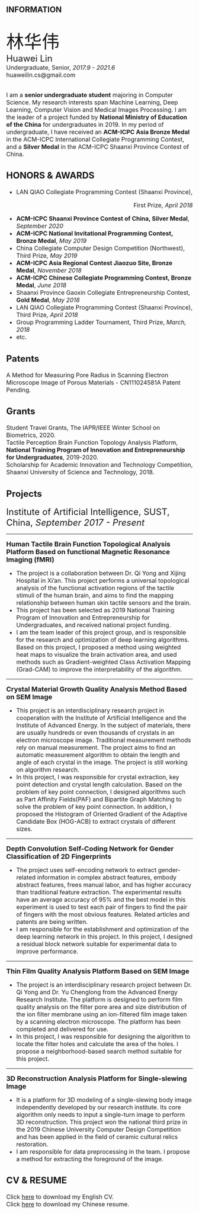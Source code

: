 ## INFORMATION
<br>
<font size='10px'>林华伟</font><br>
<font size='5px'>Huawei Lin</font><br>
<font size='3px'>Undergraduate, Senior, <i>2017.9 - 2021.6</i></font><br>
<font size='3px'>huaweilin.cs@gmail.com</font><br>
<br>
<br>
<font size='3px'> I am a <b>senior undergraduate student</b> majoring in Computer Science. My research interests span Machine Learning, Deep Learning, Computer Vision and Medical Images Processing. I am the leader of a project funded by <b>National Ministry of Education of the China</b> for undergraduates in 2019. In my period of undergraduate, I have received an <b>ACM-ICPC Asia Bronze Medal</b> in the ACM-ICPC International Collegiate Programming Contest, and a <b>Silver Medal</b> in the ACM-ICPC Shaanxi Province Contest of China.



## HONORS & AWARDS
- <font size='3px'>LAN QIAO Collegiate Programming Contest (Shaanxi Province), <p align="right">First Prize, <i>April 2018</i><p></font>
- <font size='3px'><b>ACM-ICPC Shaanxi Province Contest of China, Silver Medal</b>, <i>September 2020</i></font>
- <font size='3px'><b>ACM-ICPC National Invitational Programming Contest, Bronze Medal</b>, <i>May 2019</i></font>
- <font size='3px'>China Collegiate Computer Design Competition (Northwest), Third Prize, <i>May 2019</i></font>
- <font size='3px'><b>ACM-ICPC Asia Regional Contest Jiaozuo Site, Bronze Medal</b>, <i>November 2018</i></font>
- <font size='3px'><b>ACM-ICPC Chinese Collegiate Programming Contest, Bronze Medal</b>, <i>June 2018</i></font>
- <font size='3px'>Shaanxi Province Gaoxin Collegiate Entrepreneurship Contest, <b>Gold Medal</b>, <i>May 2018</i></font>
- <font size='3px'>LAN QIAO Collegiate Programming Contest (Shaanxi Province), Third Prize, <i>April 2018</i></font>
- <font size='3px'>Group Programming Ladder Tournament, Third Prize, <i>March, 2018</i></font>
- <font size='3px'>etc.</font>

## Patents
<font size='3px'>A Method for Measuring Pore Radius in Scanning Electron Microscope Image of Porous Materials - CN111024581A Patent Pending.</font>

## Grants

<font size='3px'>Student Travel Grants, The IAPR/IEEE Winter School on Biometrics, 2020.</font><br>
<font size='3px'>Tactile Perception Brain Function Topology Analysis Platform, <b>National Training Program of Innovation and Entrepreneurship for Undergraduates</b>, 2019-2020.</font><br>
<font size='3px'>Scholarship for Academic Innovation and Technology Competition, Shaanxi University of Science and Technology, 2018.</font><br>


## Projects
<font size='5px'>Institute of Artificial Intelligence, SUST, China, <i>September 2017 - Present</i></font>

---
<font size='4px'><b>Human Tactile Brain Function Topological Analysis Platform Based on functional
Magnetic Resonance Imaging (fMRI)</b></font>

- <font size='3px'>The project is a collaboration between Dr. Qi Yong and Xijing Hospital in Xi’an. This project performs a universal topological analysis of the functional activation regions of the tactile stimuli of the human brain, and aims to find the mapping relationship between human skin tactile sensors and the brain.</font>
- <font size='3px'>This project has been selected as 2019 National Training Program of Innovation and Entrepreneurship for Undergraduates, and received national project funding. </font>
- <font size='3px'>I am the team leader of this project group, and is responsible for the research and optimization of deep learning algorithms. Based on this project, I proposed a method using weighted heat maps to visualize the brain activation area, and used methods such as Gradient-weighted Class Activation Mapping (Grad-CAM) to improve the interpretability of the algorithm.</font>

---
<font size='4px'><b>Crystal Material Growth Quality Analysis Method Based on SEM Image</b></font>

- <font size='3px'>This project is an interdisciplinary research project in cooperation with the Institute of Artificial Intelligence and the Institute of Advanced Energy. In the subject of materials, there are usually hundreds or even thousands of crystals in an electron microscope image. Traditional measurement methods rely on manual measurement. The project aims to find an automatic measurement algorithm to obtain the length and angle of each crystal in the image. The project is still working on algorithm research.</font>
- <font size='3px'>In this project, I was responsible for crystal extraction, key point detection and crystal length
calculation. Based on the problem of key point connection, I designed algorithms such as Part Affinity Fields(PAF) and Bipartite Graph Matching to solve the problem of key point connection. In addition, I proposed the Histogram of Oriented Gradient of the Adaptive Candidate Box (HOG-ACB) to extract crystals of different sizes.</font>

---
<font size='4px'><b>Depth Convolution Self-Coding Network for Gender Classification of 2D Fingerprints</b></font>

- <font size='3px'>The project uses self-encoding network to extract gender-related information in complex abstract features, embody abstract features, frees manual labor, and has higher accuracy than traditional feature extraction. The experimental results have an average accuracy of 95% and the best model in this experiment is used to test each pair of fingers to find the pair of fingers with the most obvious features. Related articles and patents are being written.</font>
- <font size='3px'>I am responsible for the establishment and optimization of the deep learning network in this project. In this project, I designed a residual block network suitable for experimental data to improve performance.</font>


---
<font size='4px'><b>Thin Film Quality Analysis Platform Based on SEM Image</b></font>

- <font size='3px'>The project is an interdisciplinary research project between Dr. Qi Yong and Dr. Yu Chenglong from the Advanced Energy Research Institute. The platform is designed to perform film quality analysis on the filter pore area and size distribution of the ion filter membrane using an ion-filtered film image taken by a scanning electron microscope. The platform has been completed and delivered for use.</font>
- <font size='3px'>In this project, I was responsible for designing the algorithm to locate the filter holes and calculate the area of the holes. I propose a neighborhood-based search method suitable for this project.</font>

---
<font size='4px'><b>3D Reconstruction Analysis Platform for Single-slewing Image</b></font>

- <font size='3px'>It is a platform for 3D modeling of a single-slewing body image independently developed by our research institute. Its core algorithm only needs to input a single-turn image to perform 3D reconstruction. This project won the national third prize in the 2019 Chinese University Computer Design Competition and has been applied in the field of ceramic cultural relics restoration.</font>
- <font size='3px'>I am responsible for data preprocessing in the team. I propose a method for extracting the foreground of the image.</font>




## CV & RESUME
<font size='3px'>Click [here](http://www.winsoul.icu/wp-content/uploads/2020/04/HuaweiLin.pdf) to download my English CV.</font><br>
<font size='3px'>Click [here](http://winsoul.icu/wp-content/uploads/2020/04/LinHuawei-cn.pdf) to download my Chinese resume.</font>


